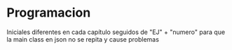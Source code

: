 # Programacion

Iniciales diferentes en cada capítulo seguidos de "EJ" + "numero" para que la main class en json no se repita y cause problemas
